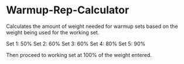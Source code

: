 # Warmup-Rep-Calculator
Calculates the amount of weight needed for warmup sets based on the weight being used for the working set. 

Set 1: 50%
Set 2: 60%
Set 3: 60%
Set 4: 80%
Set 5: 90%

Then proceed to working set at 100% of the weight entered.
